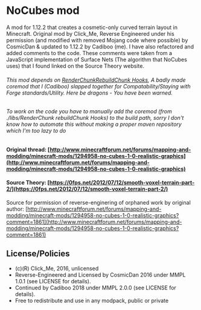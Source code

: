 # NoCubes mod
A mod for 1.12.2 that creates a cosmetic-only curved terrain layout in Minecraft. Original mod by Click_Me, Reverse Engineered under his permission (and modified with removed Mojang code where possible) by CosmicDan & updated to 1.12.2 by Cadiboo (me). I have also refactored and added comments to the code. These comments were taken from a JavaScript implementation of Surface Nets (The algorithm that NoCubes uses) that I found linked on the Source Theory website.

###### This mod depends on [RenderChunkRebuildChunk Hooks](https://github.com/Cadiboo/RenderChunkRebuildChunkHooks), A badly made coremod that I (Cadiboo) slapped together for Compatability/Staying with Forge standards/Utility. Here be dragons - You have been warned.
###### To work on the code you have to manually add the coremod (from ./libs/RenderChunk rebuildChunk Hooks) to the build path, sorry I don't know how to automate this without making a proper maven repository which I'm too lazy to do

#### Original thread: [http://www.minecraftforum.net/forums/mapping-and-modding/minecraft-mods/1294958-no-cubes-1-0-realistic-graphics](http://www.minecraftforum.net/forums/mapping-and-modding/minecraft-mods/1294958-no-cubes-1-0-realistic-graphics)

#### Source Theory: [https://0fps.net/2012/07/12/smooth-voxel-terrain-part-2/](https://0fps.net/2012/07/12/smooth-voxel-terrain-part-2/)

Source for permission of reverse-enginering of orphaned work by original author: [http://www.minecraftforum.net/forums/mapping-and-modding/minecraft-mods/1294958-no-cubes-1-0-realistic-graphics?comment=1861](http://www.minecraftforum.net/forums/mapping-and-modding/minecraft-mods/1294958-no-cubes-1-0-realistic-graphics?comment=1861)


## License/Policies
 - (c)(R) Click_Me, 2016, unlicensed
 - Reverse-Engineered and Licensed by CosmicDan 2016 under MMPL 1.0.1 (see LICENSE for details).
 - Continued by Cadiboo 2018 under MMPL 2.0.0 (see LICENSE for details).
 - Free to redistribute and use in any modpack, public or private
